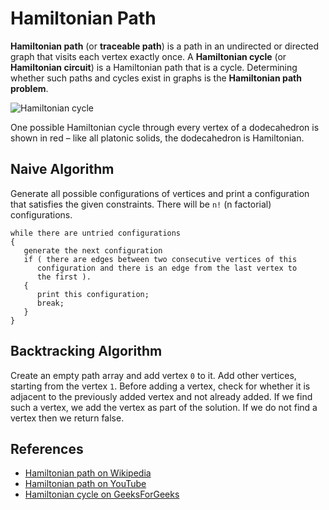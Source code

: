 # Hamiltonian Path

**Hamiltonian path** (or **traceable path**) is a path in an 
undirected or directed graph that visits each vertex exactly once. 
A **Hamiltonian cycle** (or **Hamiltonian circuit**) is a 
Hamiltonian path that is a cycle. Determining whether such paths 
and cycles exist in graphs is the **Hamiltonian path problem**.

![Hamiltonian cycle](https://upload.wikimedia.org/wikipedia/commons/6/6c/Hamiltonian_path_3d.svg)

One possible Hamiltonian cycle through every vertex of a 
dodecahedron is shown in red – like all platonic solids, the 
dodecahedron is Hamiltonian.

## Naive Algorithm

Generate all possible configurations of vertices and print a 
configuration that satisfies the given constraints. There 
will be `n!` (n factorial) configurations.

```
while there are untried configurations
{
   generate the next configuration
   if ( there are edges between two consecutive vertices of this
      configuration and there is an edge from the last vertex to 
      the first ).
   {
      print this configuration;
      break;
   }
}
```

## Backtracking Algorithm

Create an empty path array and add vertex `0` to it. Add other 
vertices, starting from the vertex `1`. Before adding a vertex, 
check for whether it is adjacent to the previously added vertex 
and not already added. If we find such a vertex, we add the 
vertex as part of the solution. If we do not find a vertex 
then we return false.

## References

- [Hamiltonian path on Wikipedia](https://en.wikipedia.org/wiki/Hamiltonian_path)
- [Hamiltonian path on YouTube](https://www.youtube.com/watch?v=dQr4wZCiJJ4&list=PLLXdhg_r2hKA7DPDsunoDZ-Z769jWn4R8)
- [Hamiltonian cycle on GeeksForGeeks](https://www.geeksforgeeks.org/backtracking-set-7-hamiltonian-cycle/)
